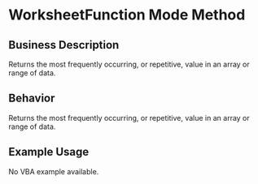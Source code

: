 # WorksheetFunction Mode Method

## Business Description
Returns the most frequently occurring, or repetitive, value in an array or range of data.

## Behavior
Returns the most frequently occurring, or repetitive, value in an array or range of data.

## Example Usage
No VBA example available.